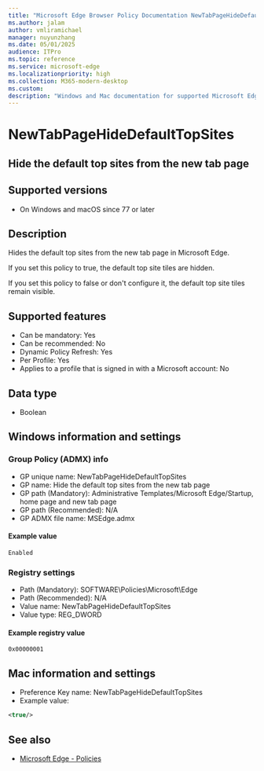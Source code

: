 ```yaml
---
title: "Microsoft Edge Browser Policy Documentation NewTabPageHideDefaultTopSites"
ms.author: jalam
author: vmliramichael
manager: nuyunzhang
ms.date: 05/01/2025
audience: ITPro
ms.topic: reference
ms.service: microsoft-edge
ms.localizationpriority: high
ms.collection: M365-modern-desktop
ms.custom:
description: "Windows and Mac documentation for supported Microsoft Edge Browser policy: Hide the default top sites from the new tab page"
---
```


<!--THIS FILE IS AUTOMATICALLY GENERATED. MANUAL CHANGES WILL BE OVERWRITTEN.-->
<!--Please contact the Microsoft Edge Manageability team with any questions.-->

# NewTabPageHideDefaultTopSites

## Hide the default top sites from the new tab page


## Supported versions

- On Windows and macOS since 77 or later

## Description

Hides the default top sites from the new tab page in Microsoft Edge.

If you set this policy to true, the default top site tiles are hidden.

If you set this policy to false or don't configure it, the default top site tiles remain visible.

## Supported features

- Can be mandatory: Yes
- Can be recommended: No
- Dynamic Policy Refresh: Yes
- Per Profile: Yes
- Applies to a profile that is signed in with a Microsoft account: No

## Data type

- Boolean

## Windows information and settings

### Group Policy (ADMX) info

- GP unique name: NewTabPageHideDefaultTopSites
- GP name: Hide the default top sites from the new tab page
- GP path (Mandatory): Administrative Templates/Microsoft Edge/Startup, home page and new tab page
- GP path (Recommended): N/A
- GP ADMX file name: MSEdge.admx

#### Example value

```
Enabled
```

### Registry settings

- Path (Mandatory): SOFTWARE\Policies\Microsoft\Edge
- Path (Recommended): N/A
- Value name: NewTabPageHideDefaultTopSites
- Value type: REG_DWORD

#### Example registry value

```
0x00000001
```


## Mac information and settings

- Preference Key name: NewTabPageHideDefaultTopSites
- Example value:

```xml
<true/>
```

## See also
- [Microsoft Edge - Policies](../microsoft-edge-policies.md)

